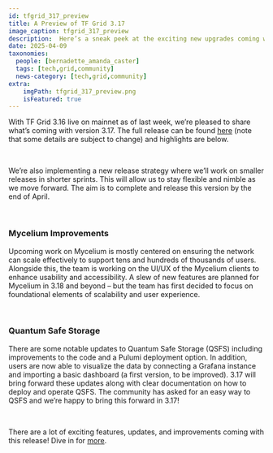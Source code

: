 ```yaml
---
id: tfgrid_317_preview
title: A Preview of TF Grid 3.17
image_caption: tfgrid_317_preview
description:  Here’s a sneak peek at the exciting new upgrades coming with TF Grid 3.17!
date: 2025-04-09
taxonomies:
  people: [bernadette_amanda_caster]
  tags: [tech,grid,community]
  news-category: [tech,grid,community]
extra:
    imgPath: tfgrid_317_preview.png
    isFeatured: true
---
```


With TF Grid 3.16 live on mainnet as of last week, we’re pleased to share what’s coming with version 3.17. The full release can be found [here](https://git.ourworld.tf/tfgrid/-/projects/60) (note that some details are subject to change) and highlights are below.

<br/>

We’re also implementing a new release strategy where we’ll work on smaller releases in shorter sprints. This will allow us to stay flexible and nimble as we move forward. The aim is to complete and release this version by the end of April.

<br/>

### Mycelium Improvements

Upcoming work on Mycelium is mostly centered on ensuring the network can scale effectively to support tens and hundreds of thousands of users. Alongside this, the team is working on the UI/UX of the Mycelium clients to enhance usability and accessibility. A slew of new features are planned for Mycelium in 3.18 and beyond – but the team has first decided to focus on foundational elements of scalability and user experience.

<br/>

### Quantum Safe Storage

There are some notable updates to Quantum Safe Storage (QSFS) including improvements to the code and a Pulumi deployment option. In addition, users are now able to visualize the data by connecting a Grafana instance and importing a basic dashboard (a first version, to be improved). 3.17 will bring forward these updates along with clear documentation on how to deploy and operate QSFS. The community has asked for an easy way to QSFS and we’re happy to bring this forward in 3.17!

<br/>

There are a lot of exciting features, updates, and improvements coming with this release! Dive in for [more](https://forum.threefold.io/t/a-preview-of-tf-grid-3-17/4563).